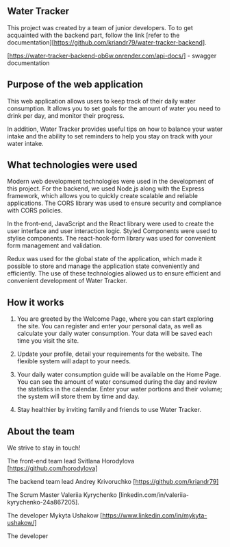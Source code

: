 ## Water Tracker 
 
This project was created by a team of junior developers. To
to get acquainted with the backend part, follow the link
[refer to the documentation][https://github.com/kriandr79/water-tracker-backend].

[https://water-tracker-backend-ob6w.onrender.com/api-docs/] - swagger documentation

## Purpose of the web application 

This web application allows users to keep track of their daily water consumption. 
It allows you to set goals for the amount of water you need to drink per day, 
and monitor their progress. 

In addition, Water Tracker provides useful tips on how to balance your water intake 
and the ability to set reminders to help you stay on track with your water intake.

## What technologies were used

Modern web development technologies were used in the development of this project. 
For the backend, we used Node.js along with the Express framework,
which allows you to quickly create scalable and reliable applications. 
The CORS library was used to ensure security and compliance with CORS policies.

In the front-end, JavaScript and the React library were used to create the user interface and user interaction logic. 
Styled Components were used to stylise components. 
The react-hook-form library was used for convenient form management and validation.

Redux was used for the global state of the application, 
which made it possible to store and manage the application state conveniently and efficiently. 
The use of these technologies allowed us to ensure efficient and convenient development of Water Tracker.

## How it works

1.  You are greeted by the Welcome Page, where you can start exploring the site.
You can register and enter your personal data, as well as calculate your daily water consumption.
Your data will be saved each time you visit the site.

3.  Update your profile, detail your requirements for the website. The flexible system will adapt to your needs.

4. Your daily water consumption guide will be available on the Home Page.
You can see the amount of water consumed during the day and review the statistics in the calendar.
Enter your water portions and their volume; the system will store them by time and day.
   
6.  Stay healthier by inviting family and friends to use Water Tracker.

## About the team 

We strive to stay in touch!

The front-end team lead Svitlana Horodylova [https://github.com/horodylova]

The backend team lead Andrey Krivoruchko [https://github.com/kriandr79]

The Scrum Master Valeriia Kyrychenko [linkedin.com/in/valeriia-kyrychenko-24a867205].

The developer Mykyta Ushakow [https://www.linkedin.com/in/mykyta-ushakow/]

The developer
 
